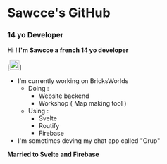 # Sawcce's GitHub
### 14 yo Developer

__Hi ! I'm Sawcce a french 14 yo developer__

[<img width="22px" src="https://i.gyazo.com/b127ef0029c5797654aea031ad381934.png"/>]
* I’m currently working on BricksWorlds 
  * Doing :
    * Website backend
    * Workshop ( Map making tool )
  * Using :
    * Svelte
    * Routify
    * Firebase
* I'm sometimes deving my chat app called "Grup"

__Married to Svelte and Firebase__
